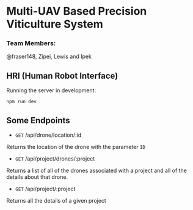 # Multi-UAV Based Precision Viticulture System

### Team Members:
@fraser148, Zipei, Lewis and Ipek

## HRI (Human Robot Interface)
Running the server in development:
```
npm run dev
```
## Some Endpoints
- `GET` /api/drone/location/:id

Returns the location of the drone with the parameter `ID`

- `GET` /api/project/drones/:project

Returns a list of all of the drones associated with a project and all of the details about that drone.

- `GET` /api/project/:project

Returns all the details of a given project

